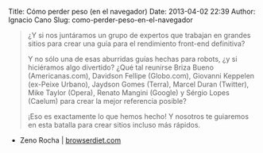 Title: Cómo perder peso (en el navegador)
Date: 2013-04-02 22:39
Author: Ignacio Cano
Slug: como-perder-peso-en-el-navegador

> ¿Y si nos juntáramos un grupo de expertos que trabajan en grandes
> sitios para crear una guía para el rendimiento front-end definitiva?
>
> Y no sólo una de esas aburridas guías hechas para robots, ¿y si
> hiciéramos algo divertido? ¿Qué tal reunirse Briza Bueno
> (Americanas.com), Davidson Fellipe (Globo.com), Giovanni Keppelen
> (ex-Peixe Urbano), Jaydson Gomes (Terra), Marcel Duran (Twitter), Mike
> Taylor (Opera), Renato Mangini (Google) y Sérgio Lopes (Caelum) para
> crear la mejor referencia posible?
>
> ¡Eso es exactamente lo que hemos hecho! Y nosotros te guiaremos en
> esta batalla para crear sitios incluso más rápidos.

- Zeno Rocha | [browserdiet.com][]

  [browserdiet.com]: http://browserdiet.com/es/
    "Cómo perder peso (en el navegador)"
